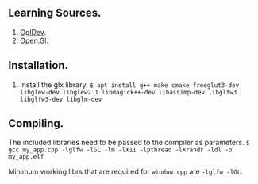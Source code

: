 ## Learning Sources.
1. [OglDev](https://ogldev.org/).
2. [Open.Gl](https://open.gl/introduction).

## Installation.

1. Install the glx library.
`$ apt install g++ make cmake freeglut3-dev libglew-dev libglew2.1 libmagick++-dev libassimp-dev libglfw3 libglfw3-dev libglm-dev`

## Compiling.
The included libraries need to be passed to the compiler as parameters.
`$ gcc my_app.cpp -lglfw -lGL -lm -lX11 -lpthread -lXrandr -ldl -o my_app.elf`

Minimum working librs that are required for `window.cpp` are `-lglfw -lGL`.
